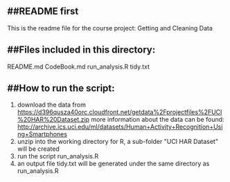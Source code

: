 ##README first
------------
This is the readme file for the course project: Getting and Cleaning Data

##Files included in this directory:
--------------------------------
README.md
CodeBook.md
run_analysis.R
tidy.txt

##How to run the script:
---------------------
1. download the data from 
https://d396qusza40orc.cloudfront.net/getdata%2Fprojectfiles%2FUCI%20HAR%20Dataset.zip
more information about the data can be found: 
http://archive.ics.uci.edu/ml/datasets/Human+Activity+Recognition+Using+Smartphones 
2. unzip into the working directory for R, a sub-folder "UCI HAR Dataset" will be created
3. run the script run_analysis.R
4. an output file tidy.txt will be generated under the same directory as run_analysis.R


